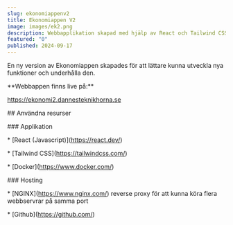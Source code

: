 ```yaml
---
slug: ekonomiappenv2
title: Ekonomiappen V2
image: images/ek2.png
description: Webbapplikation skapad med hjälp av React och Tailwind CSS.
featured: "0"
published: 2024-09-17
---
```

En ny version av Ekonomiappen skapades för att lättare kunna utveckla nya funktioner och underhålla den.

\*\*Webbappen finns live på:\*\*

<https://ekonomi2.dannesteknikhorna.se>

\## Användna resurser

\### Applikation

\* \[React (Javascript)](https://react.dev/)

\* \[Tailwind CSS](https://tailwindcss.com/)

\* \[Docker](https://www.docker.com/)

\### Hosting

\* \[NGINX](https://www.nginx.com/) reverse proxy för att kunna köra flera webbservrar på samma port

\* \[Github](https://github.com/)
